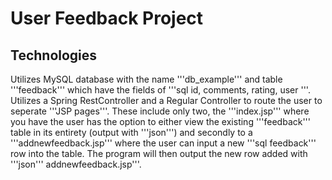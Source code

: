 # User Feedback Project 

## Technologies

Utilizes MySQL database with the name '''db_example''' and table '''feedback''' which have the fields of '''sql id, comments, rating, user '''. Utilizes a Spring RestController
and a Regular Controller to route the user to seperate '''JSP pages'''. These include only two, the '''index.jsp''' where you have the user has the option to 
either view the existing '''feedback''' table in its entirety (output with '''json''') and secondly to a '''addnewfeedback.jsp''' where the user can input 
a new '''sql feedback''' row into the table. The program will then output the new row added with '''json''' addnewfeedback.jsp'''. 
